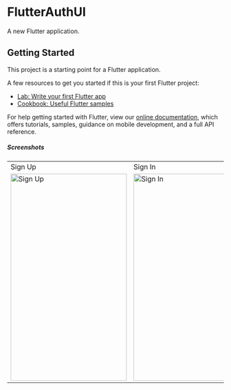 # FlutterAuthUI

A new Flutter application.

## Getting Started

This project is a starting point for a Flutter application.

A few resources to get you started if this is your first Flutter project:

- [Lab: Write your first Flutter app](https://flutter.dev/docs/get-started/codelab)
- [Cookbook: Useful Flutter samples](https://flutter.dev/docs/cookbook)

For help getting started with Flutter, view our
[online documentation](https://flutter.dev/docs), which offers tutorials,
samples, guidance on mobile development, and a full API reference.

##### Screenshots

<table>
  <tr><td> Sign Up </td> <td> Sign In </td>  <td> GIF </td></tr>
  <tr><td><img src="https://i.ibb.co/rpzTHFB/Screenshot-20190714-151043.png" alt="Sign Up" width = 270 height = 480 ></td>
    <td><img src = "https://i.ibb.co/7gdRFZn/Screenshot-20190714-151048.png" alt ="Sign In" width = 270 height = 480 ></td>
    <td><img src = "https://i.ibb.co/CKpjNjG/GIF-190714-151842.gif" width = 270 height = 480 ></td>
  </tr>
  </table>
      
